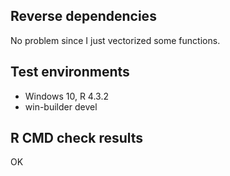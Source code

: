 ## Reverse dependencies

No problem since I just vectorized some functions.


## Test environments

* Windows 10, R 4.3.2
* win-builder devel


## R CMD check results

OK
